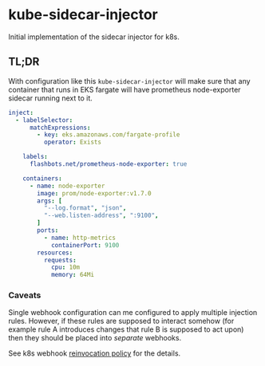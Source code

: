 # kube-sidecar-injector

Initial implementation of the sidecar injector for k8s.

## TL;DR

With configuration like this `kube-sidecar-injector` will make sure that any
container that runs in EKS fargate will have prometheus node-exporter sidecar
running next to it.

```yaml
inject:
  - labelSelector:
      matchExpressions:
        - key: eks.amazonaws.com/fargate-profile
          operator: Exists

    labels:
      flashbots.net/prometheus-node-exporter: true

    containers:
      - name: node-exporter
        image: prom/node-exporter:v1.7.0
        args: [
          "--log.format", "json",
          "--web.listen-address", ":9100",
        ]
        ports:
          - name: http-metrics
            containerPort: 9100
        resources:
          requests:
            cpu: 10m
            memory: 64Mi

```

### Caveats

Single webhook configuration can me configured to apply multiple injection
rules.  However, if these rules are supposed to interact somehow (for example
rule A introduces changes that rule B is supposed to act upon) then they should
be placed into _separate_ webhooks.

See k8s webhook [reinvocation policy](https://kubernetes.io/docs/reference/access-authn-authz/extensible-admission-controllers/#reinvocation-policy)
for the details.
